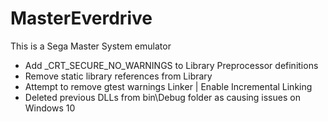 # MasterEverdrive
This is a Sega Master System emulator

* Add _CRT_SECURE_NO_WARNINGS to Library Preprocessor definitions
* Remove static library references from  Library
* Attempt to remove gtest warnings Linker | Enable Incremental Linking
* Deleted previous DLLs from bin\Debug folder as causing issues on Windows 10